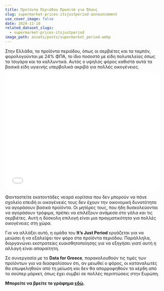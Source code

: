 ```yaml
---
title: Προϊόντα Περιόδου Προσιτά για Όλους
slug: supermarket-prices-itsjustperiod-announcement
use_cover_image: false
date: 2024-11-10
related_dataset_slugs: 
  - supermarket-prices-itsjustperiod
image_path: assets/posts/supermarket_period.webp
---
```


Στην Ελλάδα, τα προϊόντα περιόδου, όπως οι σερβιέτες και τα ταμπόν, φορολογούνται με 24% ΦΠΑ, το ίδιο ποσοστό με είδη πολυτελείας όπως τα τσιγάρα και τα καλλυντικά. Αυτός ο υψηλός φόρος καθιστά αυτά τα βασικά είδη υγιεινής υπερβολικά ακριβά για πολλές οικογένειες.

<div class="pt-2">
<iframe 
    src="/charts/supermarket-prices-itsjustperiod/" 
    frameborder="0" 
    style="border: 0; width: 100%; aspect-ratio: 4 / 3;" 
    allowfullscreen>
</iframe>
</div>

Φανταστείτε εκατοντάδες νεαρά κορίτσια που δεν μπορούν να πάνε σχολείο επειδή οι οικογένειές τους δεν έχουν την οικονομική δυνατότητα να αγοράσουν βασικά προϊόντα. Οι μητέρες τους, που ήδη δυσκολεύονται να αγοράσουν τρόφιμα, πρέπει να επιλέξουν ανάμεσα στο γάλα και τις σερβιέτες. Αυτή η δύσκολη επιλογή είναι μια πραγματικότητα για πολλές οικογένειες στη χώρα.

Για να αλλάξει αυτό, η ομάδα του **It’s Just Period** εργάζεται για να μειώσει ή να εξαλείψει τον φόρο στα προϊόντα περιόδου. Παράλληλα, διοργανώνει εκστρατείες ευαισθητοποίησης για να εξηγήσει γιατί αυτή η αλλαγή είναι απαραίτητη.

Σε συνεργασία με το **Data for Greece**, παρακολουθούν τις τιμές των προϊόντων για να διασφαλίσουν ότι, αν μειωθεί ο φόρος, οι καταναλωτές θα επωφεληθούν από τη μείωση και δεν θα απορροφηθούν τα κέρδη από τα σούπερ μάρκετ, όπως έχει συμβεί σε πολλές περιπτώσεις στην Ευρώπη.


**Μπορείτε να βρείτε το γράφημα [εδώ](https://dataforgreece.com/data-directory/supermarket-prices-itsjustperiod/).**
